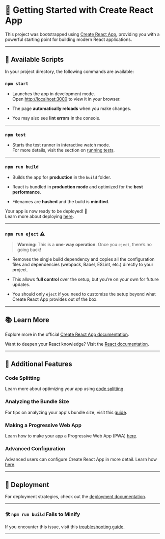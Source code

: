 # 🚀 Getting Started with Create React App

This project was bootstrapped using [Create React App](https://github.com/facebook/create-react-app), providing you with a powerful starting point for building modern React applications.

---

## 📜 Available Scripts

In your project directory, the following commands are available:

### **`npm start`**

- Launches the app in development mode.\
  Open [http://localhost:3000](http://localhost:3000) to view it in your browser.
  
- The page **automatically reloads** when you make changes.
  
- You may also see **lint errors** in the console.

---

### **`npm test`**

- Starts the test runner in interactive watch mode.\
  For more details, visit the section on [running tests](https://facebook.github.io/create-react-app/docs/running-tests).

---

### **`npm run build`**

- Builds the app for **production** in the `build` folder.
  
- React is bundled in **production mode** and optimized for the **best performance**.
  
- Filenames are **hashed** and the build is **minified**.

Your app is now ready to be deployed! 🎉 \
Learn more about deploying [here](https://facebook.github.io/create-react-app/docs/deployment).

---

### **`npm run eject`** ⚠️

> **Warning:** This is a **one-way operation**. Once you `eject`, there’s no going back!

- Removes the single build dependency and copies all the configuration files and dependencies (webpack, Babel, ESLint, etc.) directly to your project.
  
- This allows **full control** over the setup, but you’re on your own for future updates.

- You should only `eject` if you need to customize the setup beyond what Create React App provides out of the box.

---

## 📚 Learn More

Explore more in the official [Create React App documentation](https://facebook.github.io/create-react-app/docs/getting-started).

Want to deepen your React knowledge? Visit the [React documentation](https://reactjs.org/).

---

## 🔧 Additional Features

### Code Splitting

Learn more about optimizing your app using [code splitting](https://facebook.github.io/create-react-app/docs/code-splitting).

### Analyzing the Bundle Size

For tips on analyzing your app's bundle size, visit this [guide](https://facebook.github.io/create-react-app/docs/analyzing-the-bundle-size).

### Making a Progressive Web App

Learn how to make your app a Progressive Web App (PWA) [here](https://facebook.github.io/create-react-app/docs/making-a-progressive-web-app).

### Advanced Configuration

Advanced users can configure Create React App in more detail. Learn how [here](https://facebook.github.io/create-react-app/docs/advanced-configuration).

---

## 🚀 Deployment

For deployment strategies, check out the [deployment documentation](https://facebook.github.io/create-react-app/docs/deployment).

---

### 🛠 `npm run build` Fails to Minify

If you encounter this issue, visit this [troubleshooting guide](https://facebook.github.io/create-react-app/docs/troubleshooting#npm-run-build-fails-to-minify).

---
